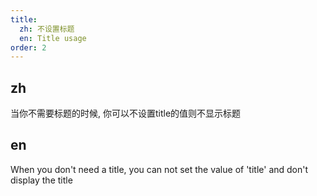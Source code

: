 ```yaml
---
title:
  zh: 不设置标题
  en: Title usage
order: 2
---
```


## zh

当你不需要标题的时候, 你可以不设置title的值则不显示标题

## en

When you don't need a title, you can not set the value of 'title' and don't display the title